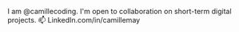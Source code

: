 
I am @camillecoding.
I'm open to collaboration on short-term digital projects.
📫 LinkedIn.com/in/camillemay
